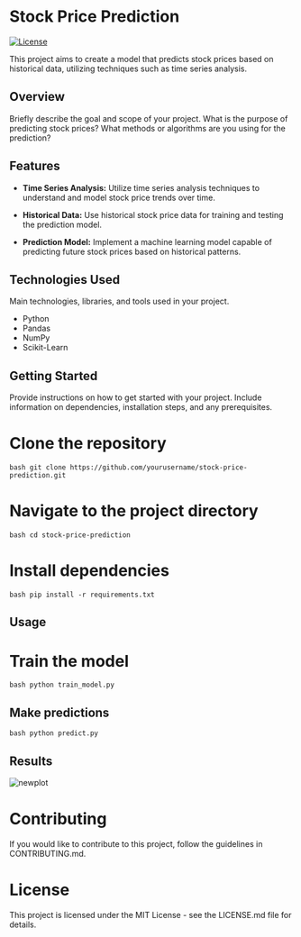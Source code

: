 # Stock Price Prediction

[![License](https://img.shields.io/badge/license-MIT-blue.svg)](LICENSE)

This project aims to create a model that predicts stock prices based on historical data, utilizing techniques such as time series analysis.

## Overview

Briefly describe the goal and scope of your project. What is the purpose of predicting stock prices? What methods or algorithms are you using for the prediction?

## Features

- **Time Series Analysis:** Utilize time series analysis techniques to understand and model stock price trends over time.

- **Historical Data:** Use historical stock price data for training and testing the prediction model.

- **Prediction Model:** Implement a machine learning model capable of predicting future stock prices based on historical patterns.

## Technologies Used

Main technologies, libraries, and tools used in your project.

- Python
- Pandas
- NumPy
- Scikit-Learn

## Getting Started

Provide instructions on how to get started with your project. Include information on dependencies, installation steps, and any prerequisites.

# Clone the repository
```bash git clone https://github.com/yourusername/stock-price-prediction.git ```

# Navigate to the project directory
```bash cd stock-price-prediction ```

# Install dependencies
```bash pip install -r requirements.txt ```

## Usage

# Train the model
```bash python train_model.py ```

## Make predictions
```bash python predict.py ```

## Results

![newplot](https://github.com/kdsking19/StockMarket_Prediction/assets/93511618/af91563b-f1ee-4ef2-9134-7c2192272aee)

# Contributing

If you would like to contribute to this project, follow the guidelines in CONTRIBUTING.md.

# License

This project is licensed under the MIT License - see the LICENSE.md file for details.
